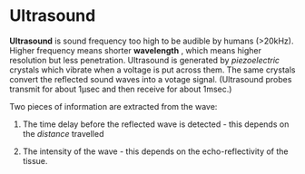 # Ultrasound

**Ultrasound** is sound frequency too high to be audible by humans
(&gt;20kHz). Higher frequency means shorter **wavelength** , which means
higher resolution but less penetration. Ultrasound is generated by
*piezoelectric* crystals which vibrate when a voltage is put across
them. The same crystals convert the reflected sound waves into a votage
signal. (Ultrasound probes transmit for about 1μsec and then receive for
about 1msec.)

Two pieces of information are extracted from the wave:

1. The time delay before the reflected wave is detected - this depends
on the *distance* travelled

2. The intensity of the wave - this depends on the echo-reflectivity of
the tissue.
